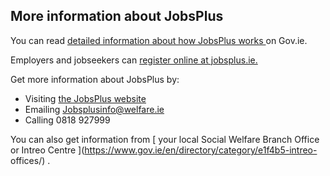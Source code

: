 ##  More information about JobsPlus

You can read [ detailed information about how JobsPlus works
](https://www.gov.ie/en/publication/8529b5-operational-guidelines-jobsplus/)
on Gov.ie.

Employers and jobseekers can [ register online at jobsplus.ie.
](https://www.gov.ie/en/service/eecbb7-jobsplus/#apply)

Get more information about JobsPlus by:

  * Visiting [ the JobsPlus website ](https://www.gov.ie/en/service/eecbb7-jobsplus/)
  * Emailing [ Jobsplusinfo@welfare.ie ](mailto:Jobsplusinfo@welfare.ie)
  * Calling 0818 927999 

You can also get information from [ your local Social Welfare Branch Office or
Intreo Centre ](https://www.gov.ie/en/directory/category/e1f4b5-intreo-
offices/) .
